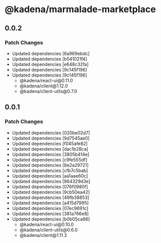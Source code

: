 # @kadena/marmalade-marketplace

## 0.0.2

### Patch Changes

- Updated dependencies \[6a969ebdc]
- Updated dependencies \[b541021f4]
- Updated dependencies \[e648c32fa]
- Updated dependencies \[9c145f196]
- Updated dependencies \[9c145f196]
  - @kadena/react-ui\@0.11.0
  - @kadena/client\@1.12.0
  - @kadena/client-utils\@0.7.0

## 0.0.1

### Patch Changes

- Updated dependencies \[020be02d7]
- Updated dependencies \[9d7545ae0]
- Updated dependencies \[f045afe82]
- Updated dependencies \[dac1b28ca]
- Updated dependencies \[3805b414e]
- Updated dependencies \[c9fe555df]
- Updated dependencies \[8e2a29721]
- Updated dependencies \[cfb7c5bab]
- Updated dependencies \[aa1aae60c]
- Updated dependencies \[864329d3e]
- Updated dependencies \[076f0980f]
- Updated dependencies \[9cb50ea42]
- Updated dependencies \[49fb38853]
- Updated dependencies \[a415d7995]
- Updated dependencies \[07ec9691c]
- Updated dependencies \[381a766e8]
- Updated dependencies \[b0b05ca86]
  - @kadena/react-ui\@0.10.0
  - @kadena/client-utils\@0.6.0
  - @kadena/client\@1.11.2
